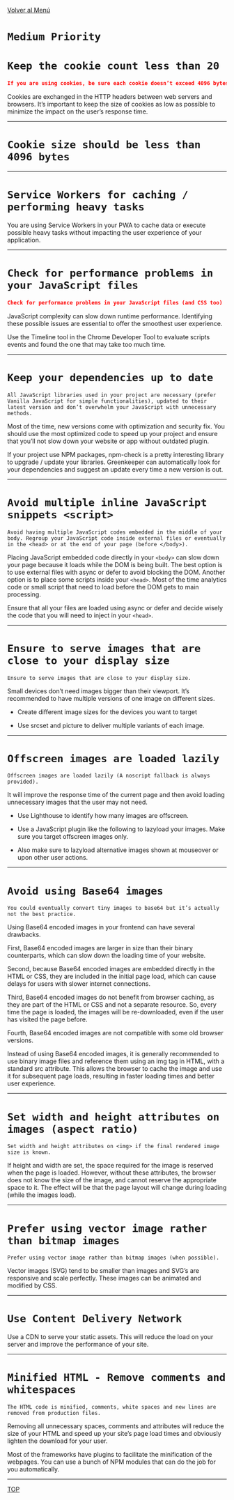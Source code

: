 [Volver al Menú](root.md)

# `Medium Priority`

# `Keep the cookie count less than 20`

```JSON
If you are using cookies, be sure each cookie doesn’t exceed 4096 bytes and your domain name doesn’t have more than 20 cookies.
```

Cookies are exchanged in the HTTP headers between web servers and browsers. It’s important to keep the size of cookies as low as possible to minimize the impact on the user’s response time.

---

# `Cookie size should be less than 4096 bytes`

---

# `Service Workers for caching / performing heavy tasks`

You are using Service Workers in your PWA to cache data or execute possible heavy tasks without impacting the user experience of your application.

---

# `Check for performance problems in your JavaScript files`

```JSON
Check for performance problems in your JavaScript files (and CSS too)
```

JavaScript complexity can slow down runtime performance. Identifying these possible issues are essential to offer the smoothest user experience.

Use the Timeline tool in the Chrome Developer Tool to evaluate scripts events and found the one that may take too much time.

---

# `Keep your dependencies up to date`

`All JavaScript libraries used in your project are necessary (prefer Vanilla JavaScript for simple functionalities), updated to their latest version and don’t overwhelm your JavaScript with unnecessary methods.`

Most of the time, new versions come with optimization and security fix. You should use the most optimized code to speed up your project and ensure that you’ll not slow down your website or app without outdated plugin.

If your project use NPM packages, npm-check is a pretty interesting library to upgrade / update your libraries. Greenkeeper can automatically look for your dependencies and suggest an update every time a new version is out.

---

# `Avoid multiple inline JavaScript snippets <script>`

`Avoid having multiple JavaScript codes embedded in the middle of your body. Regroup your JavaScript code inside external files or eventually in the <head> or at the end of your page (before </body>).`

Placing JavaScript embedded code directly in your `<body>` can slow down your page because it loads while the DOM is being built. The best option is to use external files with async or defer to avoid blocking the DOM. Another option is to place some scripts inside your `<head>`. Most of the time analytics code or small script that need to load before the DOM gets to main processing.

Ensure that all your files are loaded using async or defer and decide wisely the code that you will need to inject in your `<head>`.

---

# `Ensure to serve images that are close to your display size`

`Ensure to serve images that are close to your display size.`

Small devices don’t need images bigger than their viewport. It’s recommended to have multiple versions of one image on different sizes.

- Create different image sizes for the devices you want to target

- Use srcset and picture to deliver multiple variants of each image.

---

# `Offscreen images are loaded lazily`

`Offscreen images are loaded lazily (A noscript fallback is always provided).`

It will improve the response time of the current page and then avoid loading unnecessary images that the user may not need.

- Use Lighthouse to identify how many images are offscreen.

- Use a JavaScript plugin like the following to lazyload your images. Make sure you target offscreen images only.

- Also make sure to lazyload alternative images shown at mouseover or upon other user actions.

---

# `Avoid using Base64 images`

`You could eventually convert tiny images to base64 but it’s actually not the best practice.`

Using Base64 encoded images in your frontend can have several drawbacks.

First, Base64 encoded images are larger in size than their binary counterparts, which can slow down the loading time of your website.

Second, because Base64 encoded images are embedded directly in the HTML or CSS, they are included in the initial page load, which can cause delays for users with slower internet connections.

Third, Base64 encoded images do not benefit from browser caching, as they are part of the HTML or CSS and not a separate resource. So, every time the page is loaded, the images will be re-downloaded, even if the user has visited the page before.

Fourth, Base64 encoded images are not compatible with some old browser versions.

Instead of using Base64 encoded images, it is generally recommended to use binary image files and reference them using an img tag in HTML, with a standard src attribute. This allows the browser to cache the image and use it for subsequent page loads, resulting in faster loading times and better user experience.

---

# `Set width and height attributes on images (aspect ratio)`

`Set width and height attributes on <img> if the final rendered image size is known.`

If height and width are set, the space required for the image is reserved when the page is loaded. However, without these attributes, the browser does not know the size of the image, and cannot reserve the appropriate space to it. The effect will be that the page layout will change during loading (while the images load).

---

# `Prefer using vector image rather than bitmap images`

`Prefer using vector image rather than bitmap images (when possible).`

Vector images (SVG) tend to be smaller than images and SVG’s are responsive and scale perfectly. These images can be animated and modified by CSS.

---

# `Use Content Delivery Network`

Use a CDN to serve your static assets. This will reduce the load on your server and improve the performance of your site.

---

# `Minified HTML - Remove comments and whitespaces`

`The HTML code is minified, comments, white spaces and new lines are removed from production files.`

Removing all unnecessary spaces, comments and attributes will reduce the size of your HTML and speed up your site’s page load times and obviously lighten the download for your user.

Most of the frameworks have plugins to facilitate the minification of the webpages. You can use a bunch of NPM modules that can do the job for you automatically.

---

[TOP](#medium-priority)
